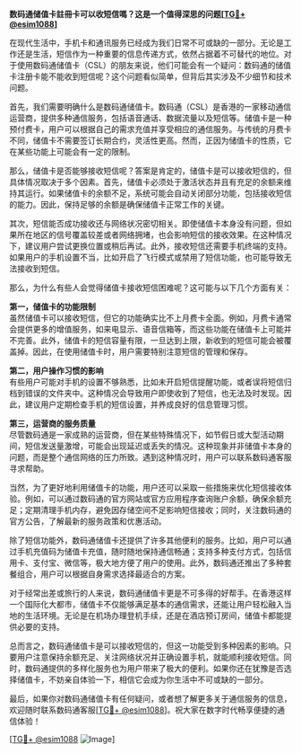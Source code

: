 **数码通储值卡註冊卡可以收短信嗎？这是一个值得深思的问题[[TG💪+ @esim1088](https://t.me/s/esim1088)]**

在现代生活中，手机卡和通讯服务已经成为我们日常不可或缺的一部分。无论是工作还是生活，短信作为一种重要的信息传递方式，依然占据着不可替代的地位。对于使用数码通储值卡（CSL）的朋友来说，他们可能会有一个疑问：数码通的储值卡注册卡能不能收到短信呢？这个问题看似简单，但背后其实涉及不少细节和技术问题。

首先，我们需要明确什么是数码通储值卡。数码通（CSL）是香港的一家移动通信运营商，提供多种通信服务，包括语音通话、数据流量以及短信等。储值卡是一种预付费卡，用户可以根据自己的需求充值并享受相应的通信服务。与传统的月费卡不同，储值卡不需要签订长期合约，灵活性更高。然而，正因为储值卡的性质，它在某些功能上可能会有一定的限制。

那么，储值卡是否能够接收短信呢？答案是肯定的，储值卡是可以接收短信的，但具体情况取决于多个因素。首先，储值卡必须处于激活状态并且有充足的余额来维持其运行。如果储值卡的余额不足，系统可能会自动关闭部分功能，包括接收短信的能力。因此，保持足够的余额是确保储值卡正常工作的关键。

其次，短信能否成功接收还与网络状况密切相关。即使储值卡本身没有问题，但如果所在地区的信号覆盖较差或者网络拥堵，也会影响短信的接收效果。在这种情况下，建议用户尝试更换位置或稍后再试。此外，接收短信还需要手机终端的支持。如果用户的手机设置不当，比如开启了飞行模式或禁用了短信功能，也可能导致无法接收到短信。

那么，为什么有些人会觉得储值卡接收短信困难呢？这可能与以下几个方面有关：

**第一，储值卡的功能限制**  
虽然储值卡可以接收短信，但它的功能确实比不上月费卡全面。例如，月费卡通常会提供更多的增值服务，如来电显示、语音信箱等，而这些功能在储值卡上可能并不完善。此外，储值卡的短信容量有限，一旦达到上限，新收到的短信可能会被覆盖掉。因此，在使用储值卡时，用户需要特别注意短信的管理和保存。

**第二，用户操作习惯的影响**  
有些用户可能对手机的设置不够熟悉，比如未开启短信提醒功能，或者误将短信归档到错误的文件夹中。这种情况会导致用户即使收到了短信，也无法及时发现。因此，建议用户定期检查手机的短信设置，并养成良好的信息管理习惯。

**第三，运营商的服务质量**  
尽管数码通是一家成熟的运营商，但在某些特殊情况下，如节假日或大型活动期间，短信发送量激增，可能会出现延迟或丢失的情况。这种现象并非储值卡本身的问题，而是整个通信网络的压力所致。遇到这种情况时，用户可以联系数码通客服寻求帮助。

当然，为了更好地利用储值卡的功能，用户还可以采取一些措施来优化短信接收体验。例如，可以通过数码通的官方网站或官方应用程序查询账户余额，确保余额充足；定期清理手机内存，避免因存储空间不足影响短信接收；同时，关注数码通的官方公告，了解最新的服务政策和优惠活动。

除了短信功能外，数码通储值卡还提供了许多其他便利的服务。比如，用户可以通过手机充值码为储值卡充值，随时随地保持通信畅通；支持多种支付方式，包括信用卡、支付宝、微信等，极大地方便了用户的使用。此外，数码通还推出了多种套餐组合，用户可以根据自身需求选择最适合的方案。

对于经常出差或旅行的人来说，数码通储值卡更是不可多得的好帮手。在香港这样一个国际化大都市，储值卡不仅能够满足基本的通信需求，还能让用户轻松融入当地的生活环境。无论是在机场办理登机手续，还是在酒店预订房间，储值卡都能提供必要的支持。

总而言之，数码通储值卡是可以接收短信的，但这一功能受到多种因素的影响。只要用户注意保持余额充足、关注网络状况并正确设置手机，就能顺利接收短信。同时，数码通提供的多样化服务也为用户带来了极大的便利。如果你还在犹豫是否选择储值卡，不妨亲自体验一下，相信它会成为你生活中不可或缺的一部分。

最后，如果你对数码通储值卡有任何疑问，或者想了解更多关于通信服务的信息，欢迎随时联系数码通客服[[TG💪+ @esim1088](https://t.me/s/esim1088)]。祝大家在数字时代畅享便捷的通信体验！

[[TG💪+ @esim1088](https://t.me/s/esim1088) ![Image](https://i.postimg.cc/4NQfJmqS/Snipaste-2025-05-13-00-14-12.png)]